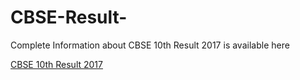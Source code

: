 # CBSE-Result-
Complete Information about CBSE 10th Result 2017 is available here

<a href="https://www.latestgazette.com/cbse-10th-result-2017">CBSE 10th Result 2017</a>
